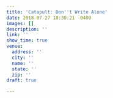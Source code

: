 ```yaml
---
title: 'Catapult: Don''t Write Alone'
date: 2018-07-27 18:30:21 -0400
images: []
description: ''
link: ''
show_time: true
venue:
  address: ''
  city: ''
  name: ''
  state: ''
  zip: ''
draft: true

---
```

